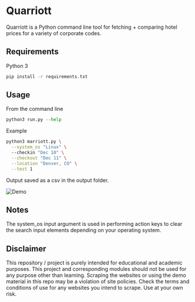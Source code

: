 # Quarriott

Quarriott is a Python command line tool for fetching + comparing hotel prices for a variety of corporate codes. 

## Requirements
Python 3
```bash
pip install -r requirements.txt
```

## Usage
From the command line
```python
python3 run.py --help
```

Example
```bash
python3 marriott.py \
  --system_os "Linux" \ 
  --checkin "Dec 10" \
  --checkout "Dec 11" \
  --location "Denver, CO" \
  --test 1
```
Output saved as a csv in the output folder.

![Demo](https://github.com/quinnpertuit1/Quarriott/raw/main/docs/demo.jpeg)

## Notes
The system_os input argument is used in performing action keys to clear the search input elements depending on your operating system. 

## Disclaimer
This repository / project is purely intended for educational and academic purposes. This project and corresponding modules should not be used for any purpose other than learning. Scraping the websites or using the demo material in this repo may be a violation of site policies. Check the terms and conditions of use for any websites you intend to scrape. Use at your own risk. 
